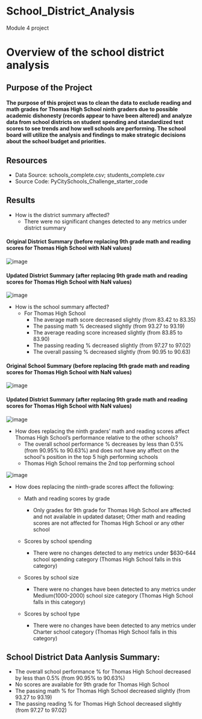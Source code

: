 # School_District_Analysis
Module 4 project
# Overview of the school district analysis
## Purpose of the Project
#### The purpose of this project was to clean the data to exclude reading and math grades for Thomas High School ninth graders due to possible academic dishonesty (records appear to have been altered) and analyze data from school districts on student spending and standardized test scores to see trends and how well schools are performing. The school board will utilize the analysis and findings to make strategic decisions about the school budget and priorities.

## Resources
* Data Source: schools_complete.csv; students_complete.csv
* Source Code: PyCitySchools_Challenge_starter_code

## Results 
* How is the district summary affected?
  * There were no significant changes detected to any metrics under district summary
#### Original District Summary (before replacing 9th grade math and reading scores for Thomas High School with NaN values)
![image](https://user-images.githubusercontent.com/93439516/144770025-667de768-5cfb-4a67-b7c5-5a96afa617b8.png)
#### Updated District Summary (after replacing 9th grade math and reading scores for Thomas High School with NaN values)
![image](https://user-images.githubusercontent.com/93439516/144770219-c020d9b4-608f-4afe-a446-0519fbe174ff.png)

* How is the school summary affected?
  * For Thomas High School  
    * The average math score decreased slightly (from 83.42 to 83.35)
    * The passing math % decreased slightly (from 93.27 to 93.19)
    * The average reading score increased slightly (from 83.85 to 83.90) 
    * The passing reading % decreased slightly (from 97.27 to 97.02)
    * The overall passing % decreased slightly (from 90.95 to 90.63)
#### Original School Summary (before replacing 9th grade math and reading scores for Thomas High School with NaN values)
![image](https://user-images.githubusercontent.com/93439516/144770772-9845b898-8012-473e-a4cc-3d0568d6a3b3.png)


#### Updated District Summary (after replacing 9th grade math and reading scores for Thomas High School with NaN values)
![image](https://user-images.githubusercontent.com/93439516/144770686-7530979d-518a-40df-b5eb-5ab557b8ec7d.png)

* How does replacing the ninth graders’ math and reading scores affect Thomas High School’s performance relative to the other schools?
  * The overall school performance % decreases by less than 0.5% (from 90.95% to 90.63%) and does not have any affect on the   school's position in the top 5 high performing schools
  *  Thomas High School remains the 2nd top performing school

![image](https://user-images.githubusercontent.com/93439516/144770686-7530979d-518a-40df-b5eb-5ab557b8ec7d.png)

* How does replacing the ninth-grade scores affect the following:
  * Math and reading scores by grade
    
    * Only grades for 9th grade for Thomas High School are affected and not available in updated dataset; Other math and reading scores are not affected for Thomas High School or any other school  
  
  * Scores by school spending
    
    * There were no changes detected to any metrics under $630-644 school spending category (Thomas High School falls in this category)
  
  * Scores by school size
    
    * There were no changes have been detected to any metrics under Medium(1000-2000) school size category (Thomas High School falls in this category)

  * Scores by school type
    
    * There were no changes have been detected to any metrics under Charter school category (Thomas High School falls in this category)

## School District Data Aanlysis Summary:

* The overall school performance % for Thomas High School decreased by less than 0.5% (from 90.95% to 90.63%)
* No scores are available for 9th grade for Thomas High School
* The passing math % for Thomas High School decreased slightly  (from 93.27 to 93.19)
* The passing reading % for Thomas High School decreased slightly (from 97.27 to 97.02)

